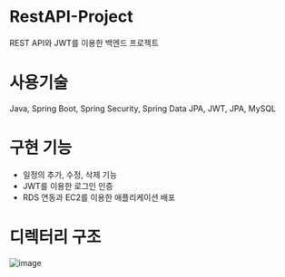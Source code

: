 # RestAPI-Project
REST API와 JWT를 이용한 백엔드 프로젝트

# 사용기술
Java, Spring Boot, Spring Security, Spring Data JPA, JWT, JPA, MySQL

# 구현 기능
- 일정의 추가, 수정, 삭제 기능
- JWT를 이용한 로그인 인증
- RDS 연동과 EC2를 이용한 애플리케이션 배포

# 디렉터리 구조
![image](https://user-images.githubusercontent.com/60869749/159415091-4bf526ee-2a8b-40a8-9353-e7bfe058b111.png)
